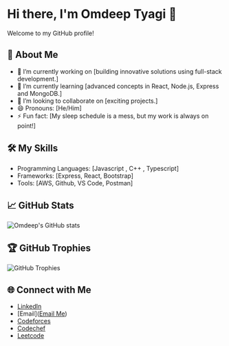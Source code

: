 # Hi there, I'm Omdeep Tyagi 👋

Welcome to my GitHub profile!

## 🚀 About Me
- 🔭 I’m currently working on [building innovative solutions using full-stack development.]
- 🌱 I’m currently learning [advanced concepts in React, Node.js, Express and MongoDB.]
- 👯 I’m looking to collaborate on [exciting projects.]
- 😄 Pronouns: [He/Him]
- ⚡ Fun fact: [My sleep schedule is a mess, but my work is always on point!]

## 🛠️ My Skills
- Programming Languages: [Javascript , C++ , Typescript]
- Frameworks: [Express, React, Bootstrap]
- Tools: [AWS, Github, VS Code, Postman]

## 📈 GitHub Stats
![Omdeep's GitHub stats](https://github-readme-stats.vercel.app/api?username=Omdeep-Tyagi&show_icons=true&theme=radical)

## 🏆 GitHub Trophies
![GitHub Trophies](https://github-profile-trophy.vercel.app/?username=Omdeep-Tyagi&theme=radical&no-frame=false&column=3&margin-w=15&margin-h=15)

## 🌐 Connect with Me
- [LinkedIn](https://www.linkedin.com/in/omdeep-tyagi-428854272/)
- [Email](<a href="mailto:tyagiom2308@gmail.com">Email Me</a>)
- [Codeforces](https://codeforces.com/profile/tyagiomdeep)
- [Codechef](https://www.codechef.com/users/tyagiomdeep)
- [Leetcode](https://leetcode.com/u/tyagiomdeep/)